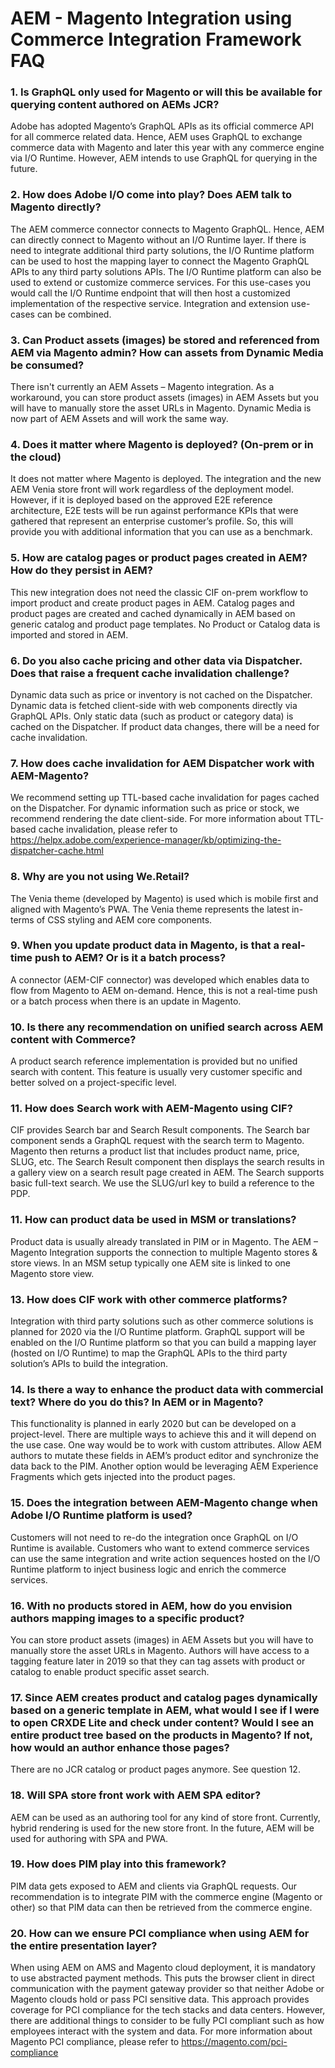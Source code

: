 # AEM - Magento Integration using Commerce Integration Framework FAQ


### 1. Is GraphQL only used for Magento or will this be available for querying content authored on AEMs JCR?

Adobe has adopted Magento’s GraphQL APIs as its official commerce API for all commerce related data. Hence, AEM uses GraphQL to exchange commerce data with Magento and later this year with any commerce engine via I/O Runtime. However, AEM intends to use GraphQL for querying in the future.

### 2. How does Adobe I/O come into play? Does AEM talk to Magento directly?

The AEM commerce connector connects to Magento GraphQL. Hence, AEM can directly connect to Magento without an I/O Runtime layer. If there is need to integrate additional third party solutions, the I/O Runtime platform can be used to host the mapping layer to connect the Magento GraphQL APIs to any third party solutions APIs.
The I/O Runtime platform can also be used to extend or customize commerce services. For this use-cases you would call the I/O Runtime endpoint that will then host a customized implementation of the respective service. Integration and extension use-cases can be combined.

### 3. Can Product assets (images) be stored and referenced from AEM via Magento admin? How can assets from Dynamic Media be consumed?

There isn't currently an AEM Assets – Magento integration. As a workaround, you can store product assets (images) in AEM Assets but you will have to manually store the asset URLs in Magento. Dynamic Media is now part of AEM Assets and will work the same way.

### 4. Does it matter where Magento is deployed? (On-prem or in the cloud)

It does not matter where Magento is deployed. The integration and the new AEM Venia store front will work regardless of the deployment model. However, if it is deployed based on the approved E2E reference architecture, E2E tests will be run against performance KPIs that were gathered that represent an enterprise customer’s profile. So, this will provide you with additional information that you can use as a benchmark.

### 5. How are catalog pages or product pages created in AEM? How do they persist in AEM?

This new integration does not need the classic CIF on-prem workflow to import product and create product pages in AEM. Catalog pages and product pages are created and cached dynamically in AEM based on generic catalog and product page templates. No Product or Catalog data is imported and stored in AEM.

### 6. Do you also cache pricing and other data via Dispatcher. Does that raise a frequent cache invalidation challenge?

Dynamic data such as price or inventory is not cached on the Dispatcher. Dynamic data is fetched client-side with web components directly via GraphQL APIs. Only static data (such as product or category data) is cached on the Dispatcher. If product data changes, there will be a need for cache invalidation.

### 7. How does cache invalidation for AEM Dispatcher work with AEM-Magento?

We recommend setting up TTL-based cache invalidation for pages cached on the Dispatcher. For dynamic information such as price or stock, we recommend rendering the date client-side. For more information about TTL-based cache invalidation, please refer to https://helpx.adobe.com/experience-manager/kb/optimizing-the-dispatcher-cache.html

### 8. Why are you not using We.Retail?

The Venia theme (developed by Magento) is used which is mobile first and aligned with Magento’s PWA. The Venia theme represents the latest in-terms of CSS styling and AEM core components.

### 9. When you update product data in Magento, is that a real-time push to AEM? Or is it a batch process?

A connector (AEM-CIF connector) was developed which enables data to flow from Magento to AEM on-demand. Hence, this is not a real-time push or a batch process when there is an update in Magento.

### 10. Is there any recommendation on unified search across AEM content with Commerce?

A product search reference implementation is provided but no unified search with content. This feature is usually very customer specific and better solved on a project-specific level.

### 11. How does Search work with AEM-Magento using CIF?

CIF provides Search bar and Search Result components. The Search bar component sends a GraphQL request with the search term to Magento. Magento then returns a product list that includes product name, price, SLUG, etc. The Search Result component then displays the search results in a gallery view on a search result page created in AEM. The Search supports basic full-text search. We use the SLUG/url key to build a reference to the PDP.

### 11. How can product data be used in MSM or translations?

Product data is usually already translated in PIM or in Magento. The AEM – Magento Integration supports the connection to multiple Magento stores & store views. In an MSM setup typically one AEM site is linked to one Magento store view.

### 13. How does CIF work with other commerce platforms?

Integration with third party solutions such as other commerce solutions is planned for 2020 via the I/O Runtime platform. GraphQL support will be enabled on the I/O Runtime platform so that you can build a mapping layer (hosted on I/O Runtime) to map the GraphQL APIs to the third party solution’s APIs to build the integration.

### 14. Is there a way to enhance the product data with commercial text? Where do you do this? In AEM or in Magento?

This functionality is planned in early 2020 but can be developed on a project-level. There are multiple ways to achieve this and it will depend on the use case. One way would be to work with custom attributes. Allow AEM authors to mutate these fields in AEM’s product editor and synchronize the data back to the PIM. Another option would be leveraging AEM Experience Fragments which gets injected into the product pages.

### 15. Does the integration between AEM-Magento change when Adobe I/O Runtime platform is used?

Customers will not need to re-do the integration once GraphQL on I/O Runtime is available.
Customers who want to extend commerce services can use the same integration and write action sequences hosted on the I/O Runtime platform to inject business logic and enrich the commerce services.

### 16. With no products stored in AEM, how do you envision authors mapping images to a specific product?

You can store product assets (images) in AEM Assets but you will have to manually store the asset URLs in Magento. Authors will have access to a tagging feature later in 2019 so that they can tag assets with product or catalog to enable product specific asset search.

### 17. Since AEM creates product and catalog pages dynamically based on a generic template in AEM, what would I see if I were to open CRXDE Lite and check under content? Would I see an entire product tree based on the products in Magento? If not, how would an author enhance those pages?

There are no JCR catalog or product pages anymore. See question 12.

### 18. Will SPA store front work with AEM SPA editor?

AEM can be used as an authoring tool for any kind of store front. Currently, hybrid rendering is used for the new store front. In the future, AEM will be used for authoring with SPA and PWA.

### 19. How does PIM play into this framework?

PIM data gets exposed to AEM and clients via GraphQL requests. Our recommendation is to integrate PIM with the commerce engine (Magento or other) so that PIM data can then be retrieved from the commerce engine.

### 20. How can we ensure PCI compliance when using AEM for the entire presentation layer?

When using AEM on AMS and Magento cloud deployment, it is mandatory to use abstracted payment methods. This puts the browser client in direct communication with the payment gateway provider so that neither Adobe or Magento clouds hold or pass PCI sensitive data. This approach provides coverage for PCI compliance for the tech stacks and data centers. However, there are additional things to consider to be fully PCI compliant such as how employees interact with the system and data. For more information about Magento PCI compliance, please refer to https://magento.com/pci-compliance




